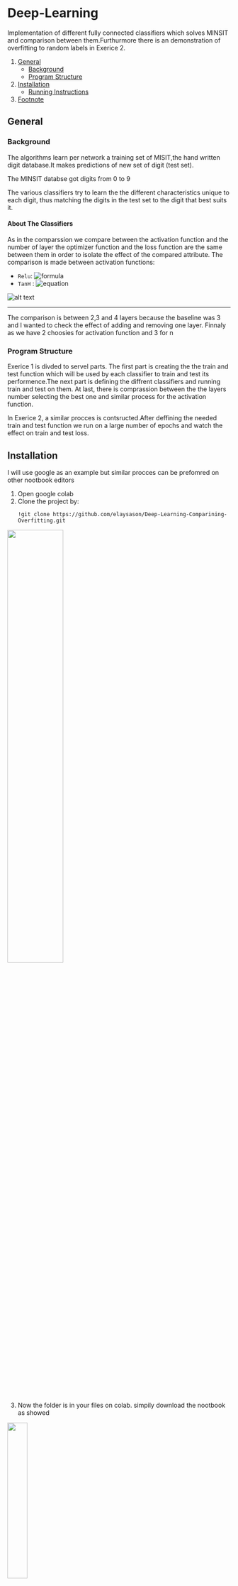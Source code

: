 # Deep-Learning
Implementation of different fully connected classifiers which solves MINSIT and comparison between them.Furthurmore there is an demonstration of overfitting to random labels in Exerice 2.

1. [General](#General)
    - [Background](#background)
    - [Program Structure](https://github.com/elaysason/Deep-Learning-Comparining-Overfitting/blob/main/README.md#program-structure)
2. [Installation](#installation)
    - [Running Instructions](https://github.com/elaysason/Deep-Learning-Comparining-Overfitting/blob/main/README.md#running-instructions)
3. [Footnote](#footnote)

## General

### Background
The algorithms learn per network a training set of MISIT,the hand written digit database.It makes predictions of new set of digit (test set).

The MINSIT databse got digits from 0 to 9

The various classifiers try to learn the the different characteristics unique to each digit, thus matching the digits in the test set to the digit that best suits it.

#### About The Classifiers
As in the comparssion we compare between the activation function and the number of layer the optimizer function and the loss function are the same between them in order to isolate the effect of the compared attribute. The comparison is made between activation functions:
* ```Relu```: 
![formula](https://render.githubusercontent.com/render/math?math=\color{black}\large{Relu(x)=max(0,x)})	
* ```TanH``` : 
![equation](https://wikimedia.org/api/rest_v1/media/math/render/svg/f8e81902c8d71b06c246769bad0fe17c9cf1efd9)


![alt text](https://i.imgur.com/lTGxBYP.png)
***
The comparison is between 2,3 and 4 layers because the baseline was 3 and I wanted to check the effect of adding and removing one layer. Finnaly as we have 2 choosies for activation function and 3 for n
 
### Program Structure
Exerice 1 is divded to servel parts. The first part is creating the the train and test function which will be used by each classifier to train and test its performence.The next part is defining the diffrent classifiers and running train and test on them. At last, there is comprassion between the the layers number selecting the best one and similar process for the activation function. 

In Exerice 2, a similar procces is contsructed.After deffining the needed train and test function we run on a large number of epochs and watch the effect on train and test loss.


## Installation
I will use google as an example but similar procces can be prefomred on other nootbook editors
1. Open google colab
2. Clone the project by:
	```
	!git clone https://github.com/elaysason/Deep-Learning-Comparining-Overfitting.git
	```	
<img src="https://i.imgur.com/GpMGS2t.png" data-canonical-src="https://gyazo.com/eb5c5741b6a9a16c692170a41a49c858.png" width=50% height=50% />

3. Now the folder is in your files on colab. simpily download the nootbook as showed
<img src="https://i.imgur.com/yl4jdKr.png" data-canonical-src="https://gyazo.com/eb5c5741b6a9a16c692170a41a49c858.png" width=30% height=30% />


### Running Instructions
After donwloading the file on colab. Press on file -> open nootbook -> Upload and then drop to downloaded file.

Now you can run the whole nootbok or specfic cells.
	 
## Footnote:
The paramters which wasn't comppared in Exerice 1 was determinted from the baseline case which was given.
